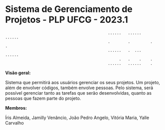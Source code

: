 # Sistema de Gerenciamento de Projetos - PLP UFCG - 2023.1

                                                  ......   ......    ......   
                                                  .        .         .    .
                                                  ......   .  ...    ......        
                                                       .   .    .    .
                                                  ......   ......    .
**Visão geral:**

Sistema que permitirá aos usuários gerenciar os seus projetos. Um projeto, além de envolver códigos, também envolve pessoas. Pelo sistema, será possível gerenciar tanto as tarefas que serão desenvolvidas, quanto as pessoas que fazem parte do projeto.

**Membros:**

  Íris Almeida,
  Jamilly Venâncio,
  João Pedro Angelo,
  Vitória Maria, 
  Yalle Carvalho
